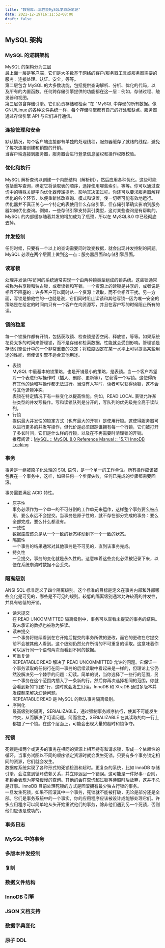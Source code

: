 ```yaml
---
title: "数据库::高性能MySQL第四版笔记"
date: 2021-12-19T16:11:52+08:00
draft: false
---
```


## MySQL 架构

### MySQL 的逻辑架构

MySQL 的架构分为三层  
最上面一层是客户端，它们是大多数基于网络的客户/服务器工具或服务器需要的服务：连接处理、认证、安全，等等。  
第二层包含 MySQL 的大多数功能，包括提供查询解析、分析、优化的代码，以及所有的内置函数。任何跨存储引擎提供的功能都在这一层：例如，存储过程、触发器和视图。  
第三层包含存储引擎。它们负责存储和检索 "在 "MySQL 中存储的所有数据。像 GNU/Linux 的各种文件系统一样，每个存储引擎都有自己的好处和缺点。服务器通过存储引擎 API 与它们进行通信。

### 连接管理和安全

默认情况，每个客户端连接都有单独的处理线程，服务器缓存了就绪的线程，避免了每次连接创建和销毁的开销。  
当客户端连接到服务器，服务器会进行登录信息鉴权和操作权限校验。

### 优化和执行

MySQL 解析查询以创建一个内部结构（解析树），然后应用各种优化。这些可能包括重写查询，确定它将读取表的顺序，选择使用哪些索引，等等。你可以通过查询中的特殊关键字向优化器传递提示，影响其决策过程。你还可以要求服务器解释优化的各个环节，以便重新修改查询、模式和设置，使一切尽可能有效地运行。  
优化器并不真正关心一个特定的表使用什么存储引擎，但存储引擎确实影响到服务器如何优化查询。例如，一些存储引擎支持索引类型，这对某些查询是有帮助的。  
MySQL 的内部缓存随着并发的增加成为了瓶颈，所以在 MySQL8.0 中已经彻底去掉。

### 并发控制

任何时候，只要有一个以上的查询需要同时改变数据，就会出现并发控制的问题。MySQL 必须在两个层面上做到这一点：服务器层面和存储引擎层面。

### 读写锁

处理并发读/写访问的系统通常实现一个由两种锁类型组成的锁系统。这些锁通常被称为共享锁和独占锁，或者读锁和写锁。一个资源上的读锁是共享的，或者说是相互不阻塞的：许多客户可以同时从一个资源上读取，而不会相互干扰。另一方面，写锁是排他性的--也就是说，它们同时阻止读锁和其他写锁--因为唯一安全的策略是在给定的时间内只有一个客户在向资源写，并且在客户写的时候阻止所有的读。

### 锁的粒度

每一个锁操作都有开销，包括获取锁、检查锁是否空闲、释放锁，等等。如果系统花费太多的时间来管理锁，而不是存储和检索数据，性能就会受到影响。管理锁是存储引擎设计中的一个非常重要的决定；将粒度固定在某一水平上可以提高某些用途的性能，但使该引擎不适合其他用途。

- 表锁  
  MySQL 中最基本的锁策略，也是开销最小的策略，是表锁。当一个客户希望对一个表进行写操作时（插入、删除、更新等），它获得一个写锁。这使得所有其他的读和写操作都无法进行。当没有人写时，读者可以获得读锁，这不会与其他读锁冲突。  
  表锁在特定情况下有一些变化以提高性能。例如，READ LOCAL 表锁允许某些类型的并发写操作。写和读锁队列是分开的，写队列的优先级完全高于读队列。
- 行锁  
  提供最大并发性的锁定方式（也有最大的开销）是使用行锁。这使得服务器可以进行更多的并发写操作，但代价是必须跟踪谁拥有每一个行锁，它们被打开了多长时间，它们是什么样的行锁，以及在不再需要时清理锁的开销。  
  推荐阅读：[MySQL :: MySQL 8.0 Reference Manual :: 15.7.1 InnoDB Locking](https://dev.mysql.com/doc/refman/8.0/en/innodb-locking.html)

### 事务

事务是一组被原子化处理的 SQL 语句，是一个单一的工作单位。所有操作应该被包裹在一个事务中，这样，如果任何一个步骤失败，任何已完成的步骤都需要回滚。

事务需要满足 ACID 特性。

- 原子性  
  事务必须作为一个单一的不可分割的工作单元来运作，这样整个事务要么被应用，要么永远不会提交。当事务是原子性的，就不存在部分完成的事务：要么全部完成，要么什么都没有。
- 一致性  
  数据库应该总是从一个一致的状态移动到下一个一致的状态。
- 隔离性  
  一个事务的结果通常对其他事务是不可见的，直到该事务完成。
- 持久性  
  一旦提交，事务的变化就是永久性的。这意味着这些变化必须被记录下来，以便在系统崩溃时数据不会丢失。

### 隔离级别

ANSI SQL 标准定义了四个隔离级别。这个标准的目标是定义在事务内部和外部哪些变化是可见的，哪些是不可见的规则。较低的隔离级别通常允许较高的并发性，并具有较低的开销。

- 读未提交  
  在 READ UNCOMMITTED 隔离级别中，事务可以查看未提交的事务的结果。取未承诺的数据也被称为脏读。
- 读未提交  
  一个事务将继续看到在它开始后提交的事务所做的更改，而它的更改在它提交前不会被其他人看到。这个级别仍然允许所谓的不可重复的读取。这意味着你可以运行同一个语句两次而看到不同的数据。
- 可重复读  
  REPEATABLE READ 解决了 READ UNCOMMITTED 允许的问题。它保证一个事务读取的任何行在同一事务的后续读取中看起来是一样的，但理论上它仍然没解决另一个棘手的问题：幻读。简单的说，当你选择了一些行的范围，另一个事务在这个范围内插入了一条新的行，然后你再次选择相同的范围，你就会看到新的"幻影"行，这时就会发生幻读。InnoDB 和 XtraDB 通过多版本并发控制来解决幻读问题。  
  REPEATABLE READ 是 MySQL 的默认事务隔离级别。
- 序列化  
  最高级别的隔离，SERIALIZABLE，通过强制事务顺序执行，使其不可能发生冲突，从而解决了幻读问题。简而言之，SERIALIZABLE 在其读取的每一行上都加了一个锁。在这个层面上，可能会出现大量的超时和锁争夺。

### 死锁

死锁是指两个或更多的事务在相同的资源上相互持有和请求锁，形成一个依赖性的循环。当事务试图以不同的顺序锁定资源时就会发生死锁。只要有多个事务锁定相同的资源，它们就会发生。  
数据库系统实现了各种形式的死锁检测和超时。更复杂的系统，比如 InnoDB 存储引擎，会注意到循环依赖关系，并立即返回一个错误。这可能是一件好事--否则，死锁会表现为非常缓慢的查询。其他的会在查询超过锁等待超时后放弃，这并不总是好事。InnoDB 目前处理死锁的方式是回滚拥有最少独占行锁的事务。  
一旦发生死锁，如果不回滚其中一个事务，死锁就不能被打破，无论是部分还是全部。它们是事务系统中的一个事实，你的应用程序应该被设计成能够处理它们。许多应用程序可以简单地从头开始重试他们的事务，除非他们遇到另一个死锁，否则他们应该是成功的。

### 事务日志

### MySQL 中的事务

### 多版本并发控制

### 复制

### 数据文件结构

### InnoDB 引擎

### JSON 文档支持

### 数据字典变化

### 原子 DDL
